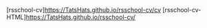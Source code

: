 [rsschool-cv]https://TatsHats.github.io/rsschool-cv/cv
[rsschool-cv-HTML]https://TatsHats.github.io/rsschool-cv/

